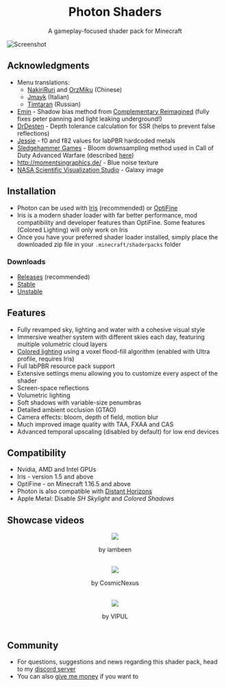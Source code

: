 <br><br>

<h1 align = "center">Photon Shaders</h1>

<p align = "center">A gameplay-focused shader pack for Minecraft</p>

![Screenshot](https://imgur.com/a/De917tI)

## Acknowledgments

* Menu translations: 
  * [NakiriRuri](https://github.com/NakiriRuri) and [OrzMiku](https://github.com/Orzmiku) (Chinese)
  * [Jmayk](https://github.com/Jmayk-dev) (Italian)
  * [Timtaran](https://github.com/Timtaran) (Russian)
* [Emin](https://github.com/EminGT) - Shadow bias method from [Complementary Reimagined](https://www.complementary.dev/shaders/) (fully fixes peter panning and light leaking underground!)
* [DrDesten](https://github.com/DrDesten) - Depth tolerance calculation for SSR (helps to prevent false reflections)
* [Jessie](https://github.com/Jessie-LC) - f0 and f82 values for labPBR hardcoded metals
* [Sledgehammer Games](https://www.sledgehammergames.com/) - Bloom downsampling method used in Call of Duty Advanced Warfare (described [here](http://www.iryoku.com/next-generation-post-processing-in-call-of-duty-advanced-warfare))
* http://momentsingraphics.de/ - Blue noise texture
* [NASA Scientific Visualization Studio](https://svs.gsfc.nasa.gov/4851) - Galaxy image


## Installation

* Photon can be used with [Iris](https://irisshaders.dev/download) (recommended) or [OptiFine](https://optifine.net/home)
* Iris is a modern shader loader with far better performance, mod compatibility and developer features than OptiFine. Some features (Colored Lighting) will only work on Iris
* Once you have your preferred shader loader installed, simply place the downloaded zip file in your `.minecraft/shaderpacks` folder

### Downloads
* [Releases](https://modrinth.com/shader/photon-shader/versions) (recommended)
* [Stable](https://github.com/sixthsurge/photon/archive/refs/heads/iris-stable.zip)
* [Unstable](https://github.com/sixthsurge/photon/archive/refs/heads/iris-unstable.zip)

## Features
* Fully revamped sky, lighting and water with a cohesive visual style
* Immersive weather system with different skies each day, featuring multiple volumetric cloud layers
* [Colored lighting](https://cdn.discordapp.com/attachments/736930818835873813/1123586429902135338/2023-06-28_13.02.33.png?ex=65f197e8&is=65df22e8&hm=c7871d2d3a5af5f6c84d98ad9997e4f4e1cfff40d3d9539b03e471abf48f677c&) using a voxel flood-fill algorithm (enabled with Ultra profile, requires Iris)
* Full labPBR resource pack support
* Extensive settings menu allowing you to customize every aspect of the shader
* Screen-space reflections
* Volumetric lighting
* Soft shadows with variable-size penumbras
* Detailed ambient occlusion (GTAO)
* Camera effects: bloom, depth of field, motion blur
* Much improved image quality with TAA, FXAA and CAS
* Advanced temporal upscaling (disabled by default) for low end devices

## Compatibility
* Nvidia, AMD and Intel GPUs
* Iris - version 1.5 and above
* OptiFine - on Minecraft 1.16.5 and above
* Photon is also compatible with [Distant Horizons](https://www.curseforge.com/minecraft/mc-mods/distant-horizons) 
* Apple Metal: Disable _SH Skylight_ and _Colored Shadows_

## Showcase videos

<div align = "center">
	<a href="http://www.youtube.com/watch?feature=player_embedded&v=vxE_CVeU8Rs" target="_blank"><img src="http://img.youtube.com/vi/vxE_CVeU8Rs/0.jpg" border="0"/></a>
	<p> by iambeen
	<br><br>
</div>

<div align = "center">
	<a href="http://www.youtube.com/watch?feature=player_embedded&v=gMLFZMBK-ZQ" target="_blank"><img src="http://img.youtube.com/vi/gMLFZMBK-ZQ/0.jpg" border="0"/></a>
	<p> by CosmicNexus
	<br><br>
</div>

<div align = "center">
	<a href="http://www.youtube.com/watch?feature=player_embedded&v=_aSmM7jg9Nw" target="_blank"><img src="http://img.youtube.com/vi/_aSmM7jg9Nw/0.jpg" border="0"/></a>
	<p> by VIPUL
	<br><br>
</div>

## Community

- For questions, suggestions and news regarding this shader pack, head to my [discord server](https://discord.gg/ngEW66HScd)
- You can also [give me money](https://ko-fi.com/sixthsurge) if you want to 

